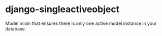 django-singleactiveobject
=========================

Model mixin that ensures there is only one active model instance in your database. 